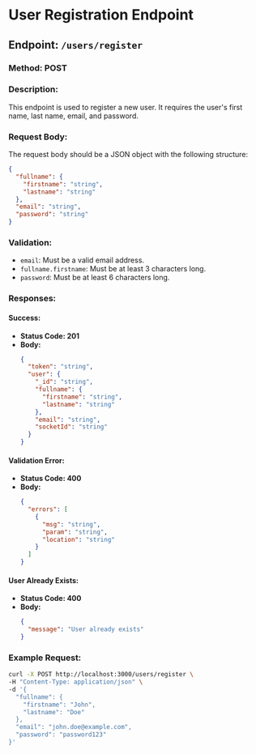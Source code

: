 # User Registration Endpoint

## Endpoint: `/users/register`

### Method: POST

### Description:
This endpoint is used to register a new user. It requires the user's first name, last name, email, and password.

### Request Body:
The request body should be a JSON object with the following structure:
```json
{
  "fullname": {
    "firstname": "string",
    "lastname": "string"
  },
  "email": "string",
  "password": "string"
}
```

### Validation:
- `email`: Must be a valid email address.
- `fullname.firstname`: Must be at least 3 characters long.
- `password`: Must be at least 6 characters long.

### Responses:

#### Success:
- **Status Code: 201**
- **Body:**
  ```json
  {
    "token": "string",
    "user": {
      "_id": "string",
      "fullname": {
        "firstname": "string",
        "lastname": "string"
      },
      "email": "string",
      "socketId": "string"
    }
  }
  ```

#### Validation Error:
- **Status Code: 400**
- **Body:**
  ```json
  {
    "errors": [
      {
        "msg": "string",
        "param": "string",
        "location": "string"
      }
    ]
  }
  ```

#### User Already Exists:
- **Status Code: 400**
- **Body:**
  ```json
  {
    "message": "User already exists"
  }
  ```

### Example Request:
```bash
curl -X POST http://localhost:3000/users/register \
-H "Content-Type: application/json" \
-d '{
  "fullname": {
    "firstname": "John",
    "lastname": "Doe"
  },
  "email": "john.doe@example.com",
  "password": "password123"
}'
```
